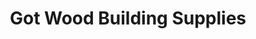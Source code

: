 ---
title: "Got Wood Building Supplies"
url: /greenstone/got-wood-building-supplies/
shop: Eisenwaren
---